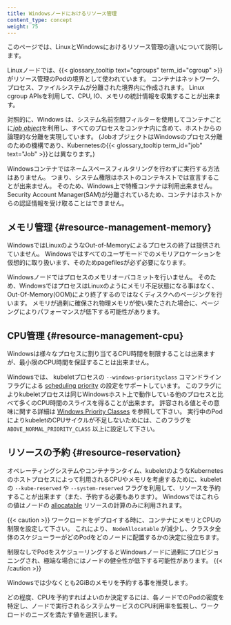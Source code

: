 ```yaml
---
title: Windowsノードにおけるリソース管理
content_type: concept
weight: 75
---
```


<!-- overview -->

このページでは、LinuxとWindowsにおけるリソース管理の違いについて説明します。

<!-- body -->

Linuxノードでは、{{< glossary_tooltip text="cgroups" term_id="cgroup" >}} がリソース管理のPodの境界として使われています。
コンテナはネットワーク、プロセス、ファイルシステムが分離された境界内に作成されます。
Linux cgroup APIsを利用して、CPU, IO、メモリの統計情報を収集することが出来ます。

対照的に、Windows は、システム名前空間フィルターを使用してコンテナごとに[_job object_](https://learn.microsoft.com/ja-jp/windows/win32/procthread/job-objects)を利用し、すべてのプロセスをコンテナ内に含めて、ホストからの論理的な分離を実現しています。
(JobオブジェクトはWindowsのプロセス分離のための機構であり、Kubernetesの{{< glossary_tooltip term_id="job" text="Job" >}}とは異なります。)

Windowsコンテナではネームスペースフィルタリングを行わずに実行する方法はありません。
つまり、システム権限はホストのコンテキストでは宣言することが出来ません。
そのため、Windows上で特権コンテナは利用出来ません。
Security Account Manager(SAM)が分離されているため、コンテナはホストからの認証情報を受け取ることはできません。

## メモリ管理 {#resource-management-memory}

WindowsではLinuxのようなOut-of-Memoryによるプロセスの終了は提供されていません。
Windowsではすべてのユーザモードでのメモリアロケーションを仮想的に取り扱います、そのためpagefilesが必ず必要になります。

Windowsノードではプロセスのメモリオーバコミットを行いません。
そのため、WindowsではプロセスはLinuxのようにメモリ不足状態になる事はなく、Out-Of-Memory(OOM)により終了するのではなくディスクへのページングを行います。
メモリが過剰に確保され物理メモリが使い果たされた場合に、ページングによりパフォーマンスが低下する可能性があります。

## CPU管理 {#resource-management-cpu}

Windowsは様々なプロセスに割り当てるCPU時間を制限することは出来ますが、最小限のCPU時間を保証することは出来ません。

Windowsでは、 kubeletプロセスの `--windows-priorityclass` コマンドラインフラグによる [scheduling priority](https://learn.microsoft.com/ja-jp/windows/win32/procthread/scheduling-priorities) の設定をサポートしています。
このフラグによりkubeletプロセスは同じWindowsホスト上で動作している他のプロセスと比べて多くのCPU時間のスライスを得ることが出来ます。
許容される値とその意味に関する詳細は [Windows Priority Classes](https://docs.microsoft.com/ja-jp/windows/win32/procthread/scheduling-priorities#priority-class) を参照して下さい。
実行中のPodによりkubeletのCPUサイクルが不足しないためには、このフラグを `ABOVE_NORMAL_PRIORITY_CLASS` 以上に設定して下さい。


## リソースの予約 {#resource-reservation}

オペレーティングシステムやコンテナランタイム、kubeletのようなKubernetesのホストプロセスによって利用されるCPUやメモリを考慮するために、kubeletの  `--kube-reserved` や `--system-reserved` フラグを利用して、リソースを予約することが出来ます（また、予約する必要もあります）。
Windowsではこれらの値はノードの [allocatable](/docs/tasks/administer-cluster/reserve-compute-resources/#node-allocatable) リソースの計算のみに利用されます。

{{< caution >}}
ワークロードをデプロイする時に、コンテナにメモリとCPUの制限を設定して下さい。
これにより、 `NodeAllocatable` が減少し、クラスタ全体のスケジューラーがどのPodをどのノードに配置するかの決定に役立ちます。

制限なしでPodをスケジューリングするとWindowsノードに過剰にプロビジョニングされ、極端な場合にはノードの健全性が低下する可能性があります。
{{< /caution >}}

Windowsでは少なくとも2GiBのメモリを予約する事を推奨します。

どの程度、CPUを予約すればよいのか決定するには、各ノードでのPodの密度を特定し、ノードで実行されるシステムサービスのCPU利用率を監視し、ワークロードのニーズを満たす値を選択します。
